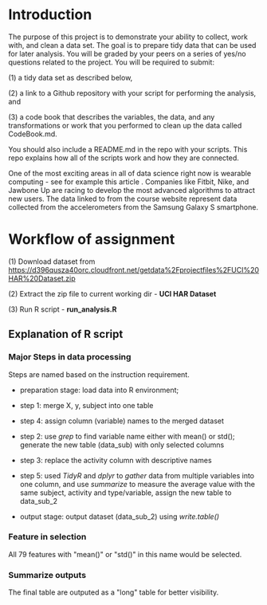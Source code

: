 # Introduction
The purpose of this project is to demonstrate your ability to collect, work with, and clean a data set. 
The goal is to prepare tidy data that can be used for later analysis. 
You will be graded by your peers on a series of yes/no questions related to the project. 
You will be required to submit: 

(1) a tidy data set as described below,

(2) a link to a Github repository with your script for performing the analysis, and

(3) a code book that describes the variables, the data, and any transformations or work that you performed to 
clean up the data called CodeBook.md. 

You should also include a README.md in the repo with your scripts. 
This repo explains how all of the scripts work and how they are connected.

One of the most exciting areas in all of data science right now is wearable computing - see for example this article . 
Companies like Fitbit, Nike, and Jawbone Up are racing to develop the most advanced algorithms to attract new users. 
The data linked to from the course website represent data collected from the accelerometers from the Samsung Galaxy S smartphone. 

# Workflow of assignment
(1) Download dataset from 
<a>https://d396qusza40orc.cloudfront.net/getdata%2Fprojectfiles%2FUCI%20HAR%20Dataset.zip</a>  
  
(2) Extract the zip file to current working dir - <b>UCI HAR Dataset</b>  
  
(3) Run R script - <b>run_analysis.R</b>  


## Explanation of R script 

### Major Steps in data processing
Steps are named based on the instruction requirement.
  
 - preparation stage: load data into R environment; 

 - step 1: merge X, y, subject into one table
 
 - step 4: assign column (variable) names to the merged dataset
 
 - step 2: use *grep* to find variable name either with mean() or std(); 
 generate the new table (data_sub) with only selected columns

 - step 3: replace the activity column with descriptive names
 
 - step 5: used *TidyR* and *dplyr* to *gather* data from multiple variables into one column, 
 and use *summarize* to measure the average value with the same subject, activity and type/variable, 
 assign the new table to data_sub_2
 
 - output stage: output dataset (data_sub_2) using *write.table()*

### Feature in selection
All 79 features with "mean()" or "std()" in this name would be selected.

### Summarize outputs
The final table are outputed as a "long" table for better visibility.
